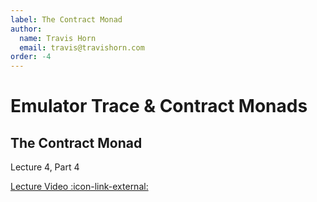```yaml
---
label: The Contract Monad
author:
  name: Travis Horn
  email: travis@travishorn.com
order: -4
---
```


# Emulator Trace & Contract Monads

## The Contract Monad

Lecture 4, Part 4

[Lecture Video
:icon-link-external:](https://www.youtube.com/watch?v=yKX5Ce8Y0VQ&list=PLNEK_Ejlx3x230-g-U02issX5BiWAgmSi&index=4)
